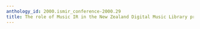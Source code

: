 ```yaml
---
anthology_id: 2000.ismir_conference-2000.29
title: The role of Music IR in the New Zealand Digital Music Library project
---
```


